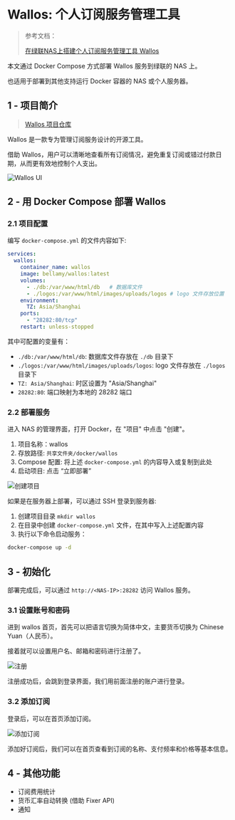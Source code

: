# Wallos: 个人订阅服务管理工具

> 参考文档：
>
> [在绿联NAS上搭建个人订阅服务管理工具 Wallos](https://support.ugnas.com/#/detail/eyJpZCI6MTQ2NCwidHlwZSI6InRhZzAwMiIsImxhbmd1YWdlIjoiemgtQ04iLCJjbGllbnRUeXBlIjoiUEMiLCJhcnRpY2xlSW5mb0lkIjo1MDMsImFydGljbGVWZXJzaW9uIjoiIiwicGF0aENvZGUiOiIifQ==)

本文通过 Docker Compose 方式部署 Wallos 服务到绿联的 NAS 上。

也适用于部署到其他支持运行 Docker 容器的 NAS 或个人服务器。

## 1 - 项目简介

> [Wallos 项目仓库](https://github.com/ellite/Wallos)

Wallos 是一款专为管理订阅服务设计的开源工具。

借助 Wallos，用户可以清晰地查看所有订阅情况，避免重复订阅或错过付款日期，从而更有效地控制个人支出。

![Wallos UI](./.assets/wallos-UI.png)

## 2 - 用 Docker Compose 部署 Wallos

### 2.1 项目配置

编写 `docker-compose.yml` 的文件内容如下:

```yaml
services:
  wallos:
    container_name: wallos
    image: bellamy/wallos:latest
    volumes:
      - ./db:/var/www/html/db   # 数据库文件
      - ./logos:/var/www/html/images/uploads/logos # logo 文件存放位置
    environment:
      TZ: Asia/Shanghai
    ports:
      - "28282:80/tcp"
    restart: unless-stopped
```

其中可配置的变量有：

* `./db:/var/www/html/db`: 数据库文件存放在 `./db` 目录下
* `./logos:/var/www/html/images/uploads/logos`: logo 文件存放在 `./logos` 目录下
* `TZ: Asia/Shanghai`: 时区设置为 "Asia/Shanghai"
* `28282:80`: 端口映射为本地的 28282 端口

### 2.2 部署服务

进入 NAS 的管理界面，打开 Docker，在 "项目" 中点击 "创建"。

1. 项目名称：wallos
2. 存放路径: `共享文件夹/docker/wallos`
3. Compose 配置: 将上述 `docker-compose.yml` 的内容导入或复制到此处
4. 启动项目: 点击 “立即部署”

![创建项目](./.assets/wallos-NAS-创建项目.png)

如果是在服务器上部署，可以通过 SSH 登录到服务器:

1. 创建项目目录 `mkdir wallos`
2. 在目录中创建 `docker-compose.yml` 文件，在其中写入上述配置内容
3. 执行以下命令启动服务：

```bash
docker-compose up -d
```

## 3 - 初始化

部署完成后，可以通过 `http://<NAS-IP>:28282` 访问 Wallos 服务。

### 3.1 设置账号和密码

进到 wallos 首页，首先可以把语言切换为简体中文，主要货币切换为 Chinese Yuan（人民币）。

接着就可以设置用户名、邮箱和密码进行注册了。

![注册](./.assets/wallos-register.png)

注册成功后，会跳到登录界面，我们用前面注册的账户进行登录。

### 3.2 添加订阅

登录后，可以在首页添加订阅。

![添加订阅](./.assets/wallos-add-subscription.png)

添加好订阅后，我们可以在首页查看到订阅的名称、支付频率和价格等基本信息。

## 4 - 其他功能

* 订阅费用统计
* 货币汇率自动转换 (借助 Fixer API)
* 通知
